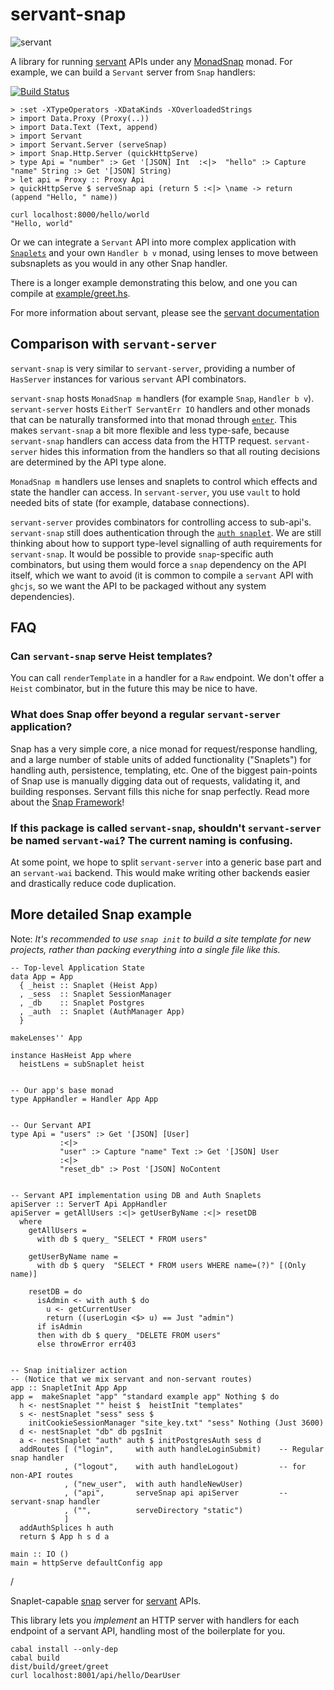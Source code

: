 # servant-snap

![servant](https://raw.githubusercontent.com/haskell-servant/servant/master/servant.png)

A library for running [servant](https://haskell-servant.github.io) APIs under any [MonadSnap](http://snapframework.com) monad. For example, we can build a `Servant` server from `Snap` handlers:

[![Build Status](https://travis-ci.org/haskell-servant/servant-snap.svg?branch=master)](https://travis-ci.org/haskell-servant/servant-snap)


```
> :set -XTypeOperators -XDataKinds -XOverloadedStrings
> import Data.Proxy (Proxy(..))
> import Data.Text (Text, append)
> import Servant
> import Servant.Server (serveSnap)
> import Snap.Http.Server (quickHttpServe)
> type Api = "number" :> Get '[JSON] Int  :<|>  "hello" :> Capture "name" String :> Get '[JSON] String)
> let api = Proxy :: Proxy Api
> quickHttpServe $ serveSnap api (return 5 :<|> \name -> return (append "Hello, " name))

curl localhost:8000/hello/world
"Hello, world"
```

Or we can integrate a `Servant` API into more complex application with [`Snaplets`](https://hackage.haskell.org/package/snap-1.0.0.0/docs/Snap-Snaplet.html) and your own `Handler b v` monad, using lenses to move between subsnaplets as you would in any other Snap handler.

There is a longer example demonstrating this below, and one you can compile at [example/greet.hs](https://github.com/haskell-servant/servant-snap/blob/master/example/greet.hs).

For more information about servant, please see the [servant documentation](https://haskell-servant.readthedocs.io/en/stable/)


## Comparison with `servant-server`

`servant-snap` is very similar to `servant-server`, providing a number of `HasServer` instances for various `servant` API combinators.

`servant-snap` hosts `MonadSnap m` handlers (for example `Snap`, `Handler b v`). `servant-server` hosts `EitherT ServantErr IO` handlers and other monads that can be naturally transformed into that monad through [`enter`](http://haskell-servant.readthedocs.io/en/stable/tutorial/Server.html#using-another-monad-for-your-handlers).
This makes `servant-snap` a bit more flexible and less type-safe, because `servant-snap` handlers can access data from the HTTP request. `servant-server` hides this information from the handlers so that all routing decisions are determined by the API type alone.

`MonadSnap m` handlers use lenses and snaplets to control which effects and state the handler can access.
In `servant-server`, you use `vault` to hold needed bits of state (for example, database connections).

`servant-server` provides combinators for controlling access to sub-api's. `servant-snap` still does authentication through the [`auth snaplet`](https://hackage.haskell.org/package/snap-1.0.0.0/docs/Snap-Snaplet-Auth.html).
We are still thinking about how to support type-level signalling of auth requirements for `servant-snap`.
It would be possible to provide `snap`-specific auth combinators, but using them would force a `snap` dependency on the API itself, which we want to avoid (it is common to compile a `servant` API with `ghcjs`, so we want the API to be packaged without any system dependencies).


## FAQ


### Can `servant-snap` serve Heist templates?

You can call `renderTemplate` in a handler for a `Raw` endpoint. We don't offer a `Heist` combinator, but in the future this may be nice to have.


### What does Snap offer beyond a regular `servant-server` application?

Snap has a very simple core, a nice monad for request/response handling, and a large number of stable units of added functionality ("Snaplets") for handling auth, persistence, templating, etc. One of the biggest pain-points of Snap use is manually digging data out of requests, validating it, and building responses. Servant fills this niche for snap perfectly. Read more about the [Snap Framework](http://www.snapframework.com)!


### If this package is called `servant-snap`, shouldn't `servant-server` be named `servant-wai`? The current naming is confusing.

At some point, we hope to split `servant-server` into a generic base part and an `servant-wai` backend. This would make writing other backends easier and drastically reduce code duplication.



## More detailed Snap example

Note: *It's recommended to use `snap init` to build a site template for new projects, rather than packing everything into a single file like this.*


```
-- Top-level Application State
data App = App
  { _heist :: Snaplet (Heist App)
  , _sess  :: Snaplet SessionManager
  , _db    :: Snaplet Postgres
  , _auth  :: Snaplet (AuthManager App)
  }

makeLenses'' App

instance HasHeist App where
  heistLens = subSnaplet heist


-- Our app's base monad
type AppHandler = Handler App App


-- Our Servant API
type Api = "users" :> Get '[JSON] [User]
           :<|>
           "user" :> Capture "name" Text :> Get '[JSON] User
           :<|>
           "reset_db" :> Post '[JSON] NoContent


-- Servant API implementation using DB and Auth Snaplets
apiServer :: ServerT Api AppHandler
apiServer = getAllUsers :<|> getUserByName :<|> resetDB
  where
    getAllUsers =
      with db $ query_ "SELECT * FROM users"

    getUserByName name =
      with db $ query  "SELECT * FROM users WHERE name=(?)" [(Only name)]

    resetDB = do
      isAdmin <- with auth $ do
        u <- getCurrentUser
        return ((userLogin <$> u) == Just "admin")
      if isAdmin
      then with db $ query_ "DELETE FROM users"
      else throwError err403
          

-- Snap initializer action
-- (Notice that we mix servant and non-servant routes)
app :: SnapletInit App App
app =  makeSnaplet "app" "standard example app" Nothing $ do
  h <- nestSnaplet "" heist $  heistInit "templates"
  s <- nestSnaplet "sess" sess $
    initCookieSessionManager "site_key.txt" "sess" Nothing (Just 3600)
  d <- nestSnaplet "db" db pgsInit
  a <- nestSnaplet "auth" auth $ initPostgresAuth sess d
  addRoutes [ ("login",     with auth handleLoginSubmit)    -- Regular snap handler
            , ("logout",    with auth handleLogout)         -- for non-API routes
            , ("new_user",  with auth handleNewUser)
            , ("api",       serveSnap api apiServer         -- servant-snap handler
            , ("",          serveDirectory "static")
            ]
  addAuthSplices h auth
  return $ App h s d a

main :: IO ()
main = httpServe defaultConfig app
```

/

Snaplet-capable [snap](http://www.snapframework.com) server for [servant](http://github.com/haskell-servant) APIs.

This library lets you *implement* an HTTP server with handlers for each endpoint of a servant API, handling most of the boilerplate for you.


```
cabal install --only-dep
cabal build
dist/build/greet/greet
curl localhost:8001/api/hello/DearUser
```

